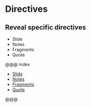 # Directives

## Reveal specific directives

* Slide
* Notes
* Fragments
* Quote


@@@ index

 - [Slide](slide.md)
 - [Notes](notes.md)
 - [Fragments](fragments.md)
 - [Quote](quote.md)


@@@